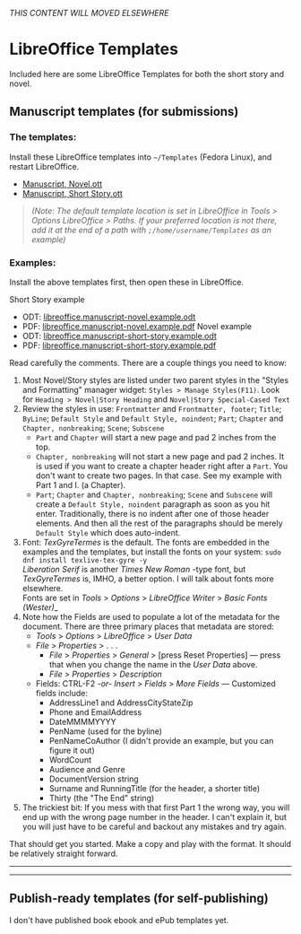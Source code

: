 _THIS CONTENT WILL MOVED ELSEWHERE_

# LibreOffice Templates

Included here are some LibreOffice Templates for both the short story and novel.

## Manuscript templates (for submissions)

### The templates:

Install these LibreOffice templates into `~/Templates` (Fedora Linux), and restart LibreOffice.  

* [Manuscript, Novel.ott](./Manuscript%2C%20Novel.ott)
* [Manuscript, Short Story.ott](./Manuscript%2C%20Short%20Story.ott)

> _(Note: The default template location is set in LibreOffice in Tools > Options
> LibreOffice > Paths. If your preferred location is not there, add it at the
> end of a path with `;/home/username/Templates` as an example)_


### Examples:

Install the above templates first, then open these in LibreOffice.

Short Story example
* ODT: [libreoffice.manuscript-novel.example.odt]()
* PDF: [libreoffice.manuscript-novel.example.pdf]()
Novel example
* ODT: [libreoffice.manuscript-short-story.example.odt]()
* PDF: [libreoffice.manuscript-short-story.example.pdf]()

Read carefully the comments. There are a couple things you need to know:
1. Most Novel/Story styles are listed under two parent styles in the "Styles
   and Formatting" manager widget: `Styles > Manage Styles(F11)`. Look for
   `Heading > Novel|Story Heading` and `Novel|Story Special-Cased Text`
2. Review the styles in use: `Frontmatter` and `Frontmatter, footer`; `Title`;
   `ByLine`; `Default Style` and `Default Style, noindent`; `Part`; `Chapter`
   and `Chapter, nonbreaking`; `Scene`; `Subscene`
   - `Part` and `Chapter` will start a new page and pad 2 inches from the top.
   - `Chapter, nonbreaking` will not start a new page and pad 2 inches. It is
     used if you want to create a chapter header right after a `Part`. You
     don't want to create two pages. In that case. See my example with Part 1 and I.
     (a Chapter).
   - `Part`; `Chapter` and `Chapter, nonbreaking`; `Scene` and `Subscene` will
     create a `Default Style, noindent` paragraph as soon as you hit enter.
     Traditionally, there is no indent after one of those header elements. And then
     all the rest of the paragraphs should be merely `Default Style` which does
     auto-indent.
3. Font: _TexGyreTermes_ is the default. The fonts are embedded in the examples and the templates, but install the fonts on your system: `sudo dnf install texlive-tex-gyre -y`  
   _Liberation Serif_ is another _Times New Roman_ -type font, but
   _TexGyreTermes_ is, IMHO, a better option. I will talk about fonts more
   elsewhere.  
   Fonts are set in _Tools_ > _Options_ > _LibreOffice Writer_ > _Basic Fonts (Wester)__
4. Note how the Fields are used to populate a lot of the metadata for the document. There are three primary places that metadata are stored:
   - _Tools_ > _Options_ > _LibreOffice_ > _User Data_
   - _File_ > _Properties_ > . . .
     - _File_ > _Properties_ > _General_ > [press Reset Properties] — press that when you change the name in the _User Data_ above.
     - _File_ > _Properties_ > _Description_
   - Fields: CTRL-F2 _-or-_ _Insert_ > _Fields_ > _More Fields_  — Customized fields include:
     - AddressLine1 and AddressCityStateZip
     - Phone and EmailAddress
     - DateMMMMYYYY
     - PenName (used for the byline)
     - PenNameCoAuthor (I didn't provide an example, but you can figure it out)
     - WordCount
     - Audience and Genre
     - DocumentVersion string
     - Surname and RunningTitle (for the header, a shorter title)
     - Thirty (the "The End" string)
5. The trickiest bit: If you mess with that first Part 1 the wrong way, you
   will end up with the wrong page number in the header. I can't explain it,
   but you will just have to be careful and backout any mistakes and try again.

That should get you started. Make a copy and play with the format. It should be relatively straight forward.

---
---

## Publish-ready templates (for self-publishing)

I don't have published book ebook and ePub templates yet.
